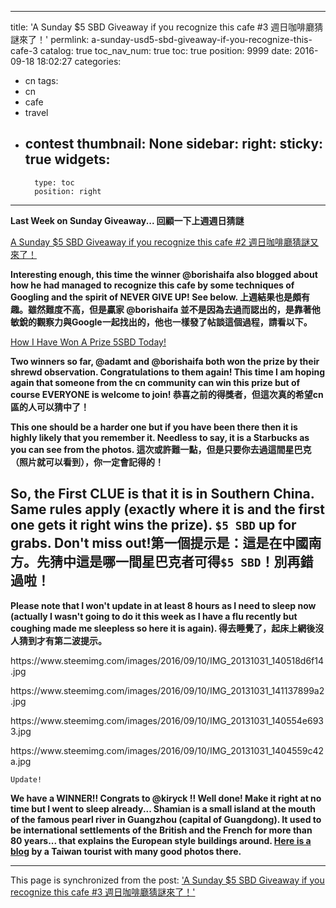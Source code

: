 
---
title: 'A Sunday $5 SBD Giveaway if you recognize this cafe #3 週日咖啡廳猜謎來了！'
permlink: a-sunday-usd5-sbd-giveaway-if-you-recognize-this-cafe-3
catalog: true
toc_nav_num: true
toc: true
position: 9999
date: 2016-09-18 18:02:27
categories:
- cn
tags:
- cn
- cafe
- travel
- contest
thumbnail: None
sidebar:
    right:
        sticky: true
widgets:
    -
        type: toc
        position: right
---


<html>
<p><strong>Last Week on Sunday Giveaway... 回顧一下上週週日猜謎</strong></p>
<p><a href="https://steemit.com/cn/@deanliu/a-sunday-usd5-sbd-giveaway-if-you-recognize-this-cafe-2">A Sunday $5 SBD Giveaway if you recognize this cafe #2 週日咖啡廳猜謎又來了！</a></p>
<p><strong>Interesting enough, this time the winner @borishaifa also blogged about how he had managed to recognize this cafe by some techniques of Googling and the spirit of NEVER GIVE UP! See below. 上週結果也是頗有趣。雖然難度不高，但是贏家 @borishaifa 並不是因為去過而認出的，是靠著他敏銳的觀察力與Google一起找出的，他也一樣發了帖談這個過程，請看以下。</strong></p>
<p><a href="https://steemit.com/steemit/@borishaifa/how-i-have-won-a-prize-5sbd-today">How I Have Won A Prize 5SBD Today!</a></p>
<p><strong>Two winners so far, @adamt and @borishaifa both won the prize by their shrewd observation. Congratulations to them again! This time I am hoping again that someone from the cn community can win this prize but of course EVERYONE is welcome to join! 恭喜之前的得獎者，但這次真的希望cn區的人可以猜中了！</strong></p>
<p><strong>This one should be a harder one but if you have been there then it is highly likely that you remember it. Needless to say, it is a Starbucks as you can see from the photos. 這次或許難一點，但是只要你去過這間星巴克（照片就可以看到），你一定會記得的！</strong></p>
<h2><strong>So, the First CLUE is that it is in Southern China. Same rules apply (exactly where it is and the first one gets it right wins the prize). </strong><code><strong>$5 SBD</strong></code><strong> up for grabs. Don't miss out!第一個提示是：這是在中國南方。先猜中這是哪一間星巴克者可得</strong><code><strong>$5 SBD</strong></code><strong>！別再錯過啦！</strong></h2>
<p><strong>Please note that I won't update in at least 8 hours as I need to sleep now (actually I wasn't going to do it this week as I have a flu recently but coughing made me sleepless so here it is again). 得去睡覺了，起床上網後沒人猜到才有第二波提示。</strong></p>
<p>https://www.steemimg.com/images/2016/09/10/IMG_20131031_140518d6f14.jpg</p>
<p>https://www.steemimg.com/images/2016/09/10/IMG_20131031_141137899a2.jpg</p>
<p>https://www.steemimg.com/images/2016/09/10/IMG_20131031_140554e6933.jpg</p>
<p>https://www.steemimg.com/images/2016/09/10/IMG_20131031_1404559c42a.jpg</p>
<p><code>Update!&nbsp;</code></p>
<p><strong>We have a WINNER!! Congrats to @kiryck !! Well done! Make it right at no time but I went to sleep already... Shamian is a small island at the mouth of the famous pearl river in Guangzhou (capital of Guangdong). It used to be international settlements of the British and the French for more than 80 years... that explains the European style buildings around. </strong><a href="http://bluehero.pixnet.net/blog/post/29640586-%5B%E9%81%8A%E8%A8%98%5D-%E5%BB%A3%E5%B7%9E-%E6%B2%99%E9%9D%A2%E6%AD%90%E6%B4%B2%E9%A2%A8%E6%83%85%E8%A1%97"><strong>Here is a blog</strong></a><strong> by a Taiwan tourist with many good photos there.</strong></p>
</html>

- - -

This page is synchronized from the post: ['A Sunday $5 SBD Giveaway if you recognize this cafe #3 週日咖啡廳猜謎來了！'](https://steemit.com/@deanliu/a-sunday-usd5-sbd-giveaway-if-you-recognize-this-cafe-3)
